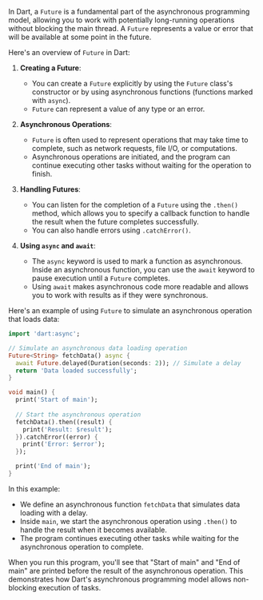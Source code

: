 In Dart, a `Future` is a fundamental part of the asynchronous programming model, allowing you to work with potentially long-running operations without blocking the main thread. A `Future` represents a value or error that will be available at some point in the future.

Here's an overview of `Future` in Dart:

1. **Creating a Future**:
   - You can create a `Future` explicitly by using the `Future` class's constructor or by using asynchronous functions (functions marked with `async`).
   - `Future` can represent a value of any type or an error.

2. **Asynchronous Operations**:
   - `Future` is often used to represent operations that may take time to complete, such as network requests, file I/O, or computations.
   - Asynchronous operations are initiated, and the program can continue executing other tasks without waiting for the operation to finish.

3. **Handling Futures**:
   - You can listen for the completion of a `Future` using the `.then()` method, which allows you to specify a callback function to handle the result when the future completes successfully.
   - You can also handle errors using `.catchError()`.

4. **Using `async` and `await`**:
   - The `async` keyword is used to mark a function as asynchronous. Inside an asynchronous function, you can use the `await` keyword to pause execution until a `Future` completes.
   - Using `await` makes asynchronous code more readable and allows you to work with results as if they were synchronous.

Here's an example of using `Future` to simulate an asynchronous operation that loads data:

```dart
import 'dart:async';

// Simulate an asynchronous data loading operation
Future<String> fetchData() async {
  await Future.delayed(Duration(seconds: 2)); // Simulate a delay
  return 'Data loaded successfully';
}

void main() {
  print('Start of main');
  
  // Start the asynchronous operation
  fetchData().then((result) {
    print('Result: $result');
  }).catchError((error) {
    print('Error: $error');
  });

  print('End of main');
}
```

In this example:

- We define an asynchronous function `fetchData` that simulates data loading with a delay.
- Inside `main`, we start the asynchronous operation using `.then()` to handle the result when it becomes available.
- The program continues executing other tasks while waiting for the asynchronous operation to complete.

When you run this program, you'll see that "Start of main" and "End of main" are printed before the result of the asynchronous operation. This demonstrates how Dart's asynchronous programming model allows non-blocking execution of tasks.